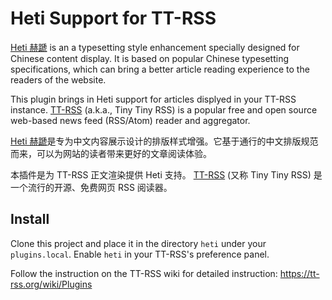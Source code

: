 # Heti Support for TT-RSS

[Heti 赫蹏](https://github.com/sivan/heti/) is an a typesetting style enhancement specially designed for Chinese content display. It is based on popular Chinese typesetting specifications, which can bring a better article reading experience to the readers of the website.

This plugin brings in Heti support for articles displyed in your TT-RSS instance. [TT-RSS](https://tt-rss.org/) (a.k.a., Tiny Tiny RSS) is a popular free and open source web-based news feed (RSS/Atom) reader and aggregator.

[Heti 赫蹏](https://github.com/sivan/heti/)是专为中文内容展示设计的排版样式增强。它基于通行的中文排版规范而来，可以为网站的读者带来更好的文章阅读体验。

本插件是为 TT-RSS 正文渲染提供 Heti 支持。 [TT-RSS](https://tt-rss.org/) (又称 Tiny Tiny RSS) 是一个流行的开源、免费网页 RSS 阅读器。

## Install

Clone this project and place it in the directory `heti` under your `plugins.local`. Enable `heti` in your TT-RSS's preference panel.

Follow the instruction on the TT-RSS wiki for detailed instruction: https://tt-rss.org/wiki/Plugins